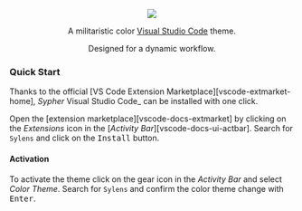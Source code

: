 <p align="center"><a href="https://code.visualstudio.com/updates/v1_12" target="_blank"><img src="https://img.shields.io/static/v1.svg?style=flat-square&label=Compatibility&message=%3E%3D1.12.0&logo=visual-studio-code&logoColor=a77822&colorA=1b2229&colorB=a77822"/></a></p>

<p align="center">A militaristic color <a href="https://code.visualstudio.com" target="_blank">Visual Studio Code</a> theme.</p>

<p align="center"> Designed for a dynamic workflow.<p>

### Quick Start

Thanks to the official [VS Code Extension Marketplace][vscode-extmarket-home], _Sypher_ Visual Studio Code\_ can be installed with one click.

Open the [extension marketplace][vscode-docs-extmarket] by clicking on the _Extensions_ icon in the [_Activity Bar_][vscode-docs-ui-actbar]. Search for `Sylens` and click on the <kbd>Install</kbd> button.

#### Activation

To activate the theme click on the gear icon in the _Activity Bar_ and select _Color Theme_. Search for `Sylens` and confirm the color theme change with <kbd>Enter</kbd>.
